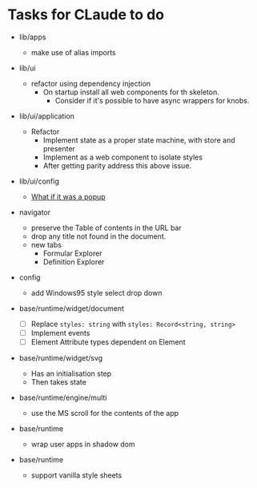 # Tasks for CLaude to do

- lib/apps
    - make use of alias imports

- lib/ui
    - refactor using dependency injection
        - On startup install all web components for th skeleton.
            - Consider if it's possible to have async wrappers for knobs.

- lib/ui/application
    - Refactor
        - Implement state as a proper state machine, with store and presenter
        - Implement as a web component to isolate styles
        - After getting parity address this above issue.

- lib/ui/config
    - [What if it was a popup](https://developer.mozilla.org/en-US/docs/Web/API/Window/open)

- navigator
    - preserve the Table of contents in the URL bar
    - drop any title not found in the document.
    - new tabs
        - Formular Explorer
        - Definition Explorer

- config
    - add Windows95 style select drop down

- base/runtime/widget/document
    - [ ] Replace `styles: string` with `styles: Record<string, string>`
    - [ ] Implement events
    - [ ] Element Attribute types dependent on Element
- base/runtime/widget/svg
    - Has an initialisation step
    - Then takes state
- base/runtime/engine/multi
    - use the MS scroll for the contents of the app

- base/runtime
    - wrap user apps in shadow dom
- base/runtime
    - support vanilla style sheets

